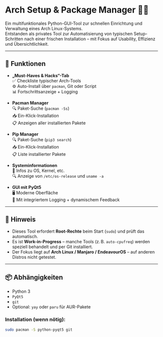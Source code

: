 # Arch Setup & Package Manager 🧰🐧

Ein multifunktionales Python-GUI-Tool zur schnellen Einrichtung und Verwaltung eines Arch Linux-Systems.  
Entstanden als privates Tool zur Automatisierung von typischen Setup-Schritten nach einer frischen Installation – mit Fokus auf Usability, Effizienz und Übersichtlichkeit.

---

## 🔧 Funktionen

- **„Must-Haves & Hacks“-Tab**  
  ✅ Checkliste typischer Arch-Tools  
  ⚙️ Auto-Install über `pacman`, Git oder Script  
  📊 Fortschrittsanzeige + Logging

- **Pacman Manager**  
  🔍 Paket-Suche (`pacman -Ss`)  
  📥 Ein-Klick-Installation  
  📋 Anzeigen aller installierten Pakete

- **Pip Manager**  
  🔍 Paket-Suche (`pip3 search`)  
  📥 Ein-Klick-Installation  
  📋 Liste installierter Pakete

- **Systeminformationen**  
  🧠 Infos zu OS, Kernel, etc.  
  🔍 Anzeige von `/etc/os-release` und `uname -a`

- **GUI mit PyQt5**  
  🖥️ Moderne Oberfläche  
  🧪 Mit integriertem Logging + dynamischem Feedback

---

## 🚨 Hinweis

- Dieses Tool erfordert **Root-Rechte** beim Start (`sudo`) und prüft das automatisch.
- Es ist **Work-in-Progress** – manche Tools (z. B. `auto-cpufreq`) werden speziell behandelt und per Git installiert.
- Der Fokus liegt auf **Arch Linux / Manjaro / EndeavourOS** – auf anderen Distros nicht getestet.

---

## 📦 Abhängigkeiten

- Python 3
- `PyQt5`
- `git`
- Optional: `yay` oder `paru` für AUR-Pakete

### Installation (wenn nötig):
```bash
sudo pacman -S python-pyqt5 git
